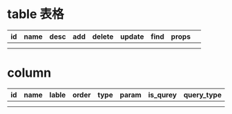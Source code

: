 # table 表格

| id | name | desc | add | delete | update | find | props |  |
| -- | ---- | ---- | --- | ------ | ------ | ---- | ----- | - |
|    |      |      |     |        |        |      |       |  |
|    |      |      |     |        |        |      |       |  |

# column

| id | name | lable | order | type | param | is_qurey | query_type |
| -- | ---- | ----- | ----- | ---- | ----- | -------- | ---------- |
|    |      |       |       |      |       |          |            |
|    |      |       |       |      |       |          |            |
